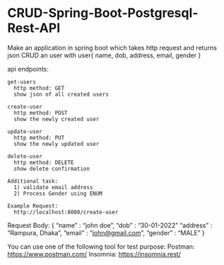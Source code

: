 # CRUD-Spring-Boot-Postgresql-Rest-API

Make an application in spring boot which takes http request and returns json
  CRUD an user with
    user{
      name,
      dob,
      address,
      email,
      gender
    }
    
  api endpoints:
    
    get-users
      http method: GET
      show json of all created users

    create-user
      http method: POST
      show the newly created user
      
    update-user
      http method: PUT
      show the newly updated user
      
    delete-user
      http method: DELETE
      show delete confirmation

    Additional task:
      1) validate email address
      2) Process Gender using ENUM
      
    Example Request:
      http://localhost:8080/create-user

Request Body:
  {
    “name” : “john doe”,
    “dob” : “30-01-2022”
    “address” : “Rampura, Dhaka”,
    “email” : “john@gmail.com”,
    “gender” : “MALE”
  }

You can use one of the following tool for test purpose:
    Postman: https://www.postman.com/
    Insomnia: https://insomnia.rest/
